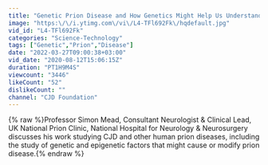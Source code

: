 ```yaml
---
title: "Genetic Prion Disease and How Genetics Might Help Us Understand Sporadic CJD"
image: "https:\/\/i.ytimg.com\/vi\/L4-TFl692Fk\/hqdefault.jpg"
vid_id: "L4-TFl692Fk"
categories: "Science-Technology"
tags: ["Genetic","Prion","Disease"]
date: "2022-03-27T09:00:38+03:00"
vid_date: "2020-08-12T15:06:15Z"
duration: "PT1H9M4S"
viewcount: "3446"
likeCount: "52"
dislikeCount: ""
channel: "CJD Foundation"
---
```

{% raw %}Professor Simon Mead, Consultant Neurologist &amp; Clinical Lead, UK National Prion Clinic, National Hospital for Neurology &amp; Neurosurgery discusses his work studying CJD and other human prion diseases, including the study of genetic and epigenetic factors that might cause or modify prion disease.{% endraw %}
